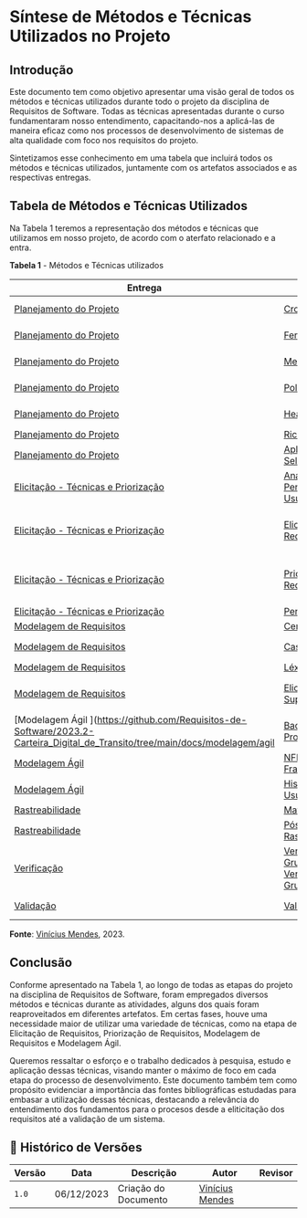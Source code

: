 # Síntese de Métodos e Técnicas Utilizados no Projeto

## Introdução

Este documento tem como objetivo apresentar uma visão geral de todos os métodos e técnicas utilizados durante todo o projeto da disciplina de Requisitos de Software. Todas as técnicas apresentadas durante o curso fundamentaram nosso entendimento, capacitando-nos a aplicá-las de maneira eficaz como nos processos de desenvolvimento de sistemas de alta qualidade com foco nos requisitos do projeto.

Sintetizamos esse conhecimento em uma tabela que incluirá todos os métodos e técnicas utilizados, juntamente com os artefatos associados e as respectivas entregas.

## Tabela de Métodos e Técnicas Utilizados

Na Tabela 1 teremos a representação dos métodos e técnicas que utilizamos em nosso projeto, de acordo com o aterfato relacionado e a entra.

**Tabela 1** - Métodos e Técnicas utilizados

| Entrega | Artefato | Método/Técnica |
|---------|----------|----------------|
|[Planejamento do Projeto](https://github.com/Requisitos-de-Software/2023.2-Carteira_Digital_de_Transito/tree/main/docs/planejamento) |[Cronograma](https://requisitos-de-software.github.io/2023.2-Carteira_Digital_de_Transito/planejamento/cronograma/) | Não foi utilizado método/técnica | 
|[Planejamento do Projeto](https://github.com/Requisitos-de-Software/2023.2-Carteira_Digital_de_Transito/tree/main/docs/planejamento) |[Ferraments](https://requisitos-de-software.github.io/2023.2-Carteira_Digital_de_Transito/planejamento/ferramenta/) | Não foi utilizado método/técnica|
|[Planejamento do Projeto](https://github.com/Requisitos-de-Software/2023.2-Carteira_Digital_de_Transito/tree/main/docs/planejamento) |[Metodologia](https://requisitos-de-software.github.io/2023.2-Carteira_Digital_de_Transito/planejamento/metodologia/) | Não foi utilizado método/técnica|
|[Planejamento do Projeto](https://github.com/Requisitos-de-Software/2023.2-Carteira_Digital_de_Transito/tree/main/docs/planejamento) |[Políticas](https://requisitos-de-software.github.io/2023.2-Carteira_Digital_de_Transito/planejamento/pol%C3%ADticas/) | Não foi utilizado método/técnica|
|[Planejamento do Projeto](https://github.com/Requisitos-de-Software/2023.2-Carteira_Digital_de_Transito/tree/main/docs/planejamento) |[Heatmap](https://requisitos-de-software.github.io/2023.2-Carteira_Digital_de_Transito/planejamento/Heatmap/) | Não foi utilizado método/técnica|
|[Planejamento do Projeto](https://github.com/Requisitos-de-Software/2023.2-Carteira_Digital_de_Transito/tree/main/docs/planejamento) |[Rich Picture](https://requisitos-de-software.github.io/2023.2-Carteira_Digital_de_Transito/pr%C3%A9-rastreabilidade/rich%20picture/) | [Rich Picture](https://requisitos-de-software.github.io/2023.2-Carteira_Digital_de_Transito/pr%C3%A9-rastreabilidade/rich%20picture/) | 
|[Planejamento do Projeto](https://github.com/Requisitos-de-Software/2023.2-Carteira_Digital_de_Transito/tree/main/docs/planejamento) |[Aplicativo Selecionado](https://requisitos-de-software.github.io/2023.2-Carteira_Digital_de_Transito/planejamento/aplicativo/) |Não foi utilizado método/técnica |
| [Elicitação - Técnicas e Priorização](https://github.com/Requisitos-de-Software/2023.2-Carteira_Digital_de_Transito/tree/main/docs/elicita%C3%A7%C3%A3o) | [Análise do Perfil de Usuários](https://requisitos-de-software.github.io/2023.2-Carteira_Digital_de_Transito/elicita%C3%A7%C3%A3o/PerfildeUsuario/PerfilUsuario/) | [Questionário](https://requisitos-de-software.github.io/2023.2-Carteira_Digital_de_Transito/elicita%C3%A7%C3%A3o/PerfildeUsuario/Questionario/) <br> [Análise Documental](https://requisitos-de-software.github.io/2023.2-Carteira_Digital_de_Transito/elicita%C3%A7%C3%A3o/PerfildeUsuario/AnaliseDocumento/) |
| [Elicitação - Técnicas e Priorização](https://github.com/Requisitos-de-Software/2023.2-Carteira_Digital_de_Transito/tree/main/docs/elicita%C3%A7%C3%A3o) | [Elicitação de Requisitos](https://requisitos-de-software.github.io/2023.2-Carteira_Digital_de_Transito/elicita%C3%A7%C3%A3o/requisitos_elicitados/) | [Storyboard](https://requisitos-de-software.github.io/2023.2-Carteira_Digital_de_Transito/elicita%C3%A7%C3%A3o/storyboard/), [Glossário](https://requisitos-de-software.github.io/2023.2-Carteira_Digital_de_Transito/elicita%C3%A7%C3%A3o/glossario/), [Entrevista](https://requisitos-de-software.github.io/2023.2-Carteira_Digital_de_Transito/elicita%C3%A7%C3%A3o/entrevista/) e [Introspecção](https://requisitos-de-software.github.io/2023.2-Carteira_Digital_de_Transito/elicita%C3%A7%C3%A3o/Introspeccao/) |
| [Elicitação - Técnicas e Priorização](https://github.com/Requisitos-de-Software/2023.2-Carteira_Digital_de_Transito/tree/main/docs/elicita%C3%A7%C3%A3o) | [Priorização de Requisitos](https://requisitos-de-software.github.io/2023.2-Carteira_Digital_de_Transito/elicita%C3%A7%C3%A3o/requisitos_elicitados/) | [First Things First](https://requisitos-de-software.github.io/2023.2-Carteira_Digital_de_Transito/elicita%C3%A7%C3%A3o/prioriza%C3%A7%C3%A3o/first_things_first/), [Three Level Scale](https://requisitos-de-software.github.io/2023.2-Carteira_Digital_de_Transito/elicita%C3%A7%C3%A3o/prioriza%C3%A7%C3%A3o/three_level_scale/) e [$100](https://requisitos-de-software.github.io/2023.2-Carteira_Digital_de_Transito/elicita%C3%A7%C3%A3o/prioriza%C3%A7%C3%A3o/100/) |
| [Elicitação - Técnicas e Priorização](https://github.com/Requisitos-de-Software/2023.2-Carteira_Digital_de_Transito/tree/main/docs/elicita%C3%A7%C3%A3o) | [Personas](https://requisitos-de-software.github.io/2023.2-Carteira_Digital_de_Transito/elicita%C3%A7%C3%A3o/personas/) | [Personas](https://requisitos-de-software.github.io/2023.2-Carteira_Digital_de_Transito/elicita%C3%A7%C3%A3o/personas/) | 
| [Modelagem de Requisitos](https://github.com/Requisitos-de-Software/2023.2-Carteira_Digital_de_Transito/tree/main/docs/modelagem) | [Cenários](https://requisitos-de-software.github.io/2023.2-Carteira_Digital_de_Transito/modelagem/cenarios/) | [Cenários](https://requisitos-de-software.github.io/2023.2-Carteira_Digital_de_Transito/modelagem/cenarios/) |
| [Modelagem de Requisitos](https://github.com/Requisitos-de-Software/2023.2-Carteira_Digital_de_Transito/tree/main/docs/modelagem) | [Casos de Uso](https://requisitos-de-software.github.io/2023.2-Carteira_Digital_de_Transito/modelagem/casosDeUso/) | [Casos de Uso](https://requisitos-de-software.github.io/2023.2-Carteira_Digital_de_Transito/modelagem/casosDeUso/) <br> [Personas](https://requisitos-de-software.github.io/2023.2-Carteira_Digital_de_Transito/elicita%C3%A7%C3%A3o/personas/) |
| [Modelagem de Requisitos](https://github.com/Requisitos-de-Software/2023.2-Carteira_Digital_de_Transito/tree/main/docs/modelagem) | [Léxico](https://requisitos-de-software.github.io/2023.2-Carteira_Digital_de_Transito/modelagem/l%C3%A9xicos/) | [Léxico](https://requisitos-de-software.github.io/2023.2-Carteira_Digital_de_Transito/modelagem/l%C3%A9xicos/) | 
| [Modelagem de Requisitos](https://github.com/Requisitos-de-Software/2023.2-Carteira_Digital_de_Transito/tree/main/docs/modelagem) | [Elicitação Suplementar](https://requisitos-de-software.github.io/2023.2-Carteira_Digital_de_Transito/modelagem/especificacao-suplementar/) | [Especificação Suplementar](https://requisitos-de-software.github.io/2023.2-Carteira_Digital_de_Transito/modelagem/especificacao-suplementar/) <br> FURPS+|
| [Modelagem Ágil ](https://github.com/Requisitos-de-Software/2023.2-Carteira_Digital_de_Transito/tree/main/docs/modelagem/agil | [Backlog do Produto](https://requisitos-de-software.github.io/2023.2-Carteira_Digital_de_Transito/modelagem/agil/backlog/) | Epic, Feature and Story |
| [Modelagem Ágil ](https://github.com/Requisitos-de-Software/2023.2-Carteira_Digital_de_Transito/tree/main/docs/modelagem/agil) | [NFR Framework](https://requisitos-de-software.github.io/2023.2-Carteira_Digital_de_Transito/modelagem/agil/framework/) | [NFR Framework](https://requisitos-de-software.github.io/2023.2-Carteira_Digital_de_Transito/modelagem/agil/framework/) |
| [Modelagem Ágil](https://github.com/Requisitos-de-Software/2023.2-Carteira_Digital_de_Transito/tree/main/docs/modelagem/agil) | [Histórias de Usuário](https://requisitos-de-software.github.io/2023.2-Carteira_Digital_de_Transito/modelagem/agil/historiasUsuario/) | [Histórias de Usuário](https://requisitos-de-software.github.io/2023.2-Carteira_Digital_de_Transito/modelagem/agil/historiasUsuario/) |
| [Rastreabilidade](https://github.com/Requisitos-de-Software/2023.2-Carteira_Digital_de_Transito/tree/main/docs/pos-rastreabilidade) | [Matriz Geral](https://requisitos-de-software.github.io/2023.2-Carteira_Digital_de_Transito/pos-rastreabilidade/matriz-geral/) | [Matriz Geral](https://requisitos-de-software.github.io/2023.2-Carteira_Digital_de_Transito/pos-rastreabilidade/matriz-geral/) |
| [Rastreabilidade](https://github.com/Requisitos-de-Software/2023.2-Carteira_Digital_de_Transito/tree/main/docs/pos-rastreabilidade) | [Pós-Rastreabilidade](https://requisitos-de-software.github.io/2023.2-Carteira_Digital_de_Transito/pos-rastreabilidade/pos-rastreabilidade/) | Rastreabilidade de Toranzo |
| [Verificação](https://github.com/Requisitos-de-Software/2023.2-Carteira_Digital_de_Transito/tree/main/docs/verificacao) | [Verificação - Grupo 2](https://requisitos-de-software.github.io/2023.2-Carteira_Digital_de_Transito/pos-rastreabilidade/pos-rastreabilidade/) <br> [Verificação - Grupo 3](https://requisitos-de-software.github.io/2023.2-Carteira_Digital_de_Transito/pos-rastreabilidade/pos-rastreabilidade/) | Inspeção de Fagan | 
| [Validação]() | [Validação](https://requisitos-de-software.github.io/2023.2-Carteira_Digital_de_Transito/Validacao/Prototipo_alta_fidelidade/Agendamento/) | Protótipo de Alta Fidelidade |

**Fonte**: [Vinícius Mendes](https://github.com/yabamiah), 2023.

## Conclusão

Conforme apresentado na Tabela 1, ao longo de todas as etapas do projeto na disciplina de Requisitos de Software, foram empregados diversos métodos e técnicas durante as atividades, alguns dos quais foram reaproveitados em diferentes artefatos. Em certas fases, houve uma necessidade maior de utilizar uma variedade de técnicas, como na etapa de Elicitação de Requisitos, Priorização de Requisitos, Modelagem de Requisitos e Modelagem Ágil.

Queremos ressaltar o esforço e o trabalho dedicados à pesquisa, estudo e aplicação dessas técnicas, visando manter o máximo de foco em cada etapa do processo de desenvolvimento. Este documento também tem como propósito evidenciar a importância das fontes bibliográficas estudadas para embasar a utilização dessas técnicas, destacando a relevância do entendimento dos fundamentos para o procesos desde a eliticitação dos requisitos até a validação de um sistema. 


## 📑 Histórico de Versões

| Versão | Data | Descrição | Autor | Revisor|
|--------|------|-----------|-------|--------|
|`1.0`|06/12/2023| Criação do Documento| [Vinícius Mendes](https://github.com/yabamiah) | |